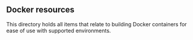 ## Docker resources
This directory holds all items that relate to building Docker containers for ease of use with supported environments.